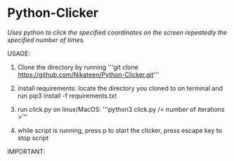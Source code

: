 # Python-Clicker

_Uses python to click the specified coordinates on the screen repeatedly the specified number of times._

USAGE:

1. Clone the directory by running '''git clone https://github.com/Nikateen/Python-Clicker.git'''

2. install requirements:
    locate the directory you cloned to on terminal and run pip3 install -f requirements.txt

3. run click.py on linux/MacOS: '''python3 click.py /< number of iterations >'''

4. while script is running, press p to start the clicker, press escape key to stop script


IMPORTANT:


